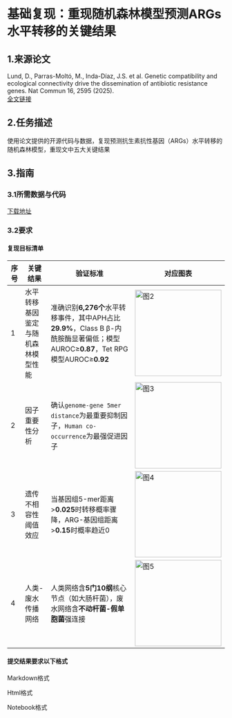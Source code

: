 # 基础复现：重现随机森林模型预测ARGs水平转移的关键结果

## 1.来源论文
Lund, D., Parras-Moltó, M., Inda-Díaz, J.S. et al. Genetic compatibility and ecological connectivity drive the dissemination of antibiotic resistance genes. Nat Commun 16, 2595 (2025).  
[全文链接](https://www.nature.com/articles/s41467-025-57825-3)

## 2.任务描述
使用论文提供的开源代码与数据，复现预测抗生素抗性基因（ARGs）水平转移的随机森林模型，重现文中五大关键结果

## 3.指南

### 3.1所需数据与代码
[下载地址](https://zenodo.org/records/14901409)

### 3.2要求

#### 复现目标清单
| **序号** | **关键结果**                  | **验证标准**                                                                 | 对应图表 |
|----------|-------------------------------|-----------------------------------------------------------------------------|----------|
| 1        | 水平转移基因鉴定与随机森林模型性能              | 准确识别**6,276个**水平转移事件，其中APH占比**29.9%**，Class B β-内酰胺酶显著偏低；模型AUROC≥**0.87**，Tet RPG模型AUROC≥**0.92** |<img src="https://github.com/user-attachments/assets/81457992-361c-47ea-8a5e-eb26e8f3293b" alt="图2" width="200"/>|
| 2        | 因子重要性分析                | 确认`genome-gene 5mer distance`为最重要抑制因子，`Human co-occurrence`为最强促进因子 |<img src="https://github.com/user-attachments/assets/58604bf8-e20b-4742-89e4-d6e28f02d587" alt="图3" width="200"/>|
| 3        | 遗传不相容性阈值效应          | 当基因组5-mer距离>**0.025**时转移概率骤降，ARG-基因组距离>**0.15**时概率趋近0 |<img src="https://github.com/user-attachments/assets/1d4ec672-8a63-49b1-b48d-0d2042b6e46d" alt="图4" width="200"/>|
| 4        | 人类-废水传播网络             | 人类网络含**5门10纲**核心节点（如大肠杆菌），废水网络含**不动杆菌-假单胞菌**强连接 |<img src="https://github.com/user-attachments/assets/37692cb5-338b-424c-9bb1-fe993108305f" alt="图5" width="200"/>|

#### 提交结果要求以下格式
Markdown格式

Html格式

Notebook格式
